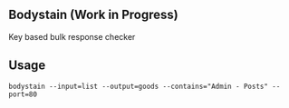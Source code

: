 Bodystain (Work in Progress)
--
Key based bulk response checker

Usage 
----
`bodystain --input=list --output=goods --contains="Admin - Posts" --port=80`